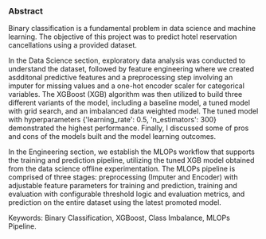 ### Abstract

Binary classification is a fundamental problem in data science and machine learning. The objective of this project was to predict hotel reservation cancellations using a provided dataset. 

In the Data Science section, exploratory data analysis was conducted to understand the dataset, followed by feature engineering where we created asdditonal predictive features and a preprocessing step involving an imputer for missing values and a one-hot encoder scaler for categorical variables. The XGBoost (XGB) algorithm was then utilized to build three different variants of the model, including a baseline model, a tuned model with grid search, and an imbalanced data weighted model. The tuned model with hyperparameters {'learning_rate': 0.5, 'n_estimators': 300} demonstrated the highest performance. Finally, I discussed some of pros and cons of the models built and the model learning outcomes. 

In the Engineering section, we establish the MLOPs workflow that supports the training and prediction pipeline, utilizing the tuned XGB model obtained from the data science offline experimentation. The MLOPs pipeline is comprised of three stages: preprocessing (Imputer and Encoder) with adjustable feature parameters for training and prediction, training and evaluation with configurable threshold logic and evaluation metrics, and prediction on the entire dataset using the latest promoted model.

Keywords: Binary Classification, XGBoost, Class Imbalance, MLOPs Pipeline.